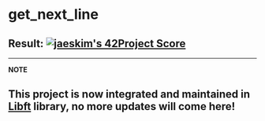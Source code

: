 # get_next_line

## Result: [![jaeskim's 42Project Score](https://badge42.herokuapp.com/api/project/hsabir/get_next_line)](https://github.com/JaeSeoKim/badge42)

---
**NOTE**

This project is now integrated and maintained in [Libft](https://github.com/1mthe0wl/libft) library, no more updates will come here!
---
